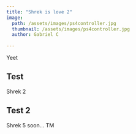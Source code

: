 ```yaml
---
title: "Shrek is love 2"
image: 
  path: /assets/images/ps4controller.jpg
  thumbnail: /assets/images/ps4controller.jpg
  author: Gabriel C
  
---
```

Yeet

## Test

Shrek 2

## Test 2

Shrek 5 soon... TM
